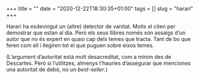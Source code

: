 +++
title = ""
date = "2020-12-22T18:30:35+01:00"
tags = []
slug = "harari"
+++

Harari ha esdevingut un (altre) detector de vanitat. Molts el citen per demostrar que estan al dia. Però els seus llibres només són assaigs d’un autor que no és expert en quasi cap dels temes que tracta. Tant de bo que feren com ell i llegiren tot el que puguen sobre eixos temes.

(L’argument d’autoritat està molt desacreditat, com a mínim des de Descartes. Però si l’utilitzes, almenys t’hauries d’assegurar que menciones una autoritat de debò, no un *best-seller*.)